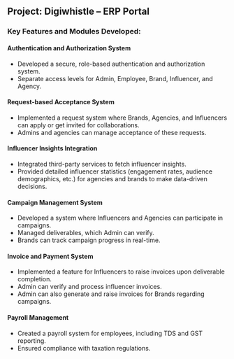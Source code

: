## Project: Digiwhistle – ERP Portal

### Key Features and Modules Developed:

#### Authentication and Authorization System
- Developed a secure, role-based authentication and authorization system.
- Separate access levels for Admin, Employee, Brand, Influencer, and Agency.

#### Request-based Acceptance System
- Implemented a request system where Brands, Agencies, and Influencers can apply or get invited for collaborations.
- Admins and agencies can manage acceptance of these requests.

#### Influencer Insights Integration
- Integrated third-party services to fetch influencer insights.
- Provided detailed influencer statistics (engagement rates, audience demographics, etc.) for agencies and brands to make data-driven decisions.

#### Campaign Management System
- Developed a system where Influencers and Agencies can participate in campaigns.
- Managed deliverables, which Admin can verify.
- Brands can track campaign progress in real-time.

#### Invoice and Payment System
- Implemented a feature for Influencers to raise invoices upon deliverable completion.
- Admin can verify and process influencer invoices.
- Admin can also generate and raise invoices for Brands regarding campaigns.

#### Payroll Management
- Created a payroll system for employees, including TDS and GST reporting.
- Ensured compliance with taxation regulations.
